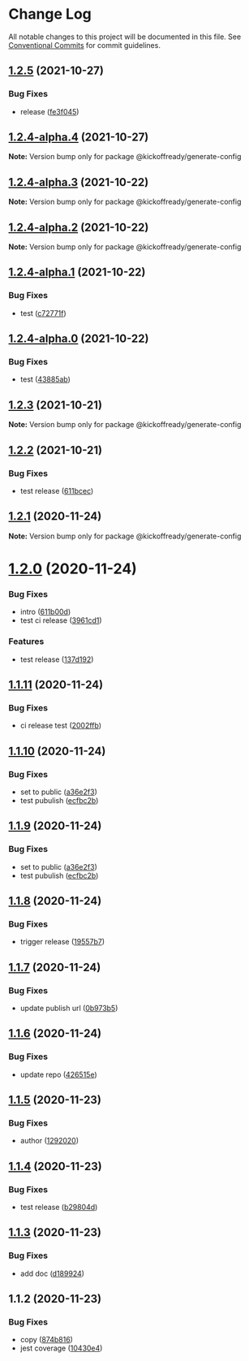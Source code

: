 # Change Log

All notable changes to this project will be documented in this file.
See [Conventional Commits](https://conventionalcommits.org) for commit guidelines.

## [1.2.5](https://github.com/kickoffready/kickoff/compare/@kickoffready/generate-config@1.2.4-alpha.4...@kickoffready/generate-config@1.2.5) (2021-10-27)


### Bug Fixes

* release ([fe3f045](https://github.com/kickoffready/kickoff/commit/fe3f0451922e87c6e4057dfd5f5c571804c81e8c))





## [1.2.4-alpha.4](https://github.com/kickoffready/kickoff/compare/@kickoffready/generate-config@1.2.4-alpha.3...@kickoffready/generate-config@1.2.4-alpha.4) (2021-10-27)

**Note:** Version bump only for package @kickoffready/generate-config





## [1.2.4-alpha.3](https://github.com/kickoffready/kickoff/compare/@kickoffready/generate-config@1.2.4-alpha.2...@kickoffready/generate-config@1.2.4-alpha.3) (2021-10-22)

**Note:** Version bump only for package @kickoffready/generate-config





## [1.2.4-alpha.2](https://github.com/kickoffready/kickoff/compare/@kickoffready/generate-config@1.2.4-alpha.1...@kickoffready/generate-config@1.2.4-alpha.2) (2021-10-22)

**Note:** Version bump only for package @kickoffready/generate-config





## [1.2.4-alpha.1](https://github.com/kickoffready/kickoff/compare/@kickoffready/generate-config@1.2.4-alpha.0...@kickoffready/generate-config@1.2.4-alpha.1) (2021-10-22)


### Bug Fixes

* test ([c72771f](https://github.com/kickoffready/kickoff/commit/c72771fe3274a940041a1fde0efe993770019919))





## [1.2.4-alpha.0](https://github.com/kickoffready/kickoff/compare/@kickoffready/generate-config@1.2.3...@kickoffready/generate-config@1.2.4-alpha.0) (2021-10-22)


### Bug Fixes

* test ([43885ab](https://github.com/kickoffready/kickoff/commit/43885abc4b263b5897872f6c679dcd955f1ad28b))





## [1.2.3](https://github.com/kickoffready/kickoff/compare/@kickoffready/generate-config@1.2.2...@kickoffready/generate-config@1.2.3) (2021-10-21)

**Note:** Version bump only for package @kickoffready/generate-config





## [1.2.2](https://github.com/kickoffready/kickoff/compare/@kickoffready/generate-config@1.2.1...@kickoffready/generate-config@1.2.2) (2021-10-21)


### Bug Fixes

* test release ([611bcec](https://github.com/kickoffready/kickoff/commit/611bcec36e97dc63132ebba348bfb1786fc4f344))





## [1.2.1](https://github.com/kickoffready/kickoff/compare/@kickoffready/generate-config@1.2.0...@kickoffready/generate-config@1.2.1) (2020-11-24)

**Note:** Version bump only for package @kickoffready/generate-config





# [1.2.0](https://github.com/kickoffready/kickoff/compare/@kickoffready/generate-config@1.1.11...@kickoffready/generate-config@1.2.0) (2020-11-24)


### Bug Fixes

* intro ([611b00d](https://github.com/kickoffready/kickoff/commit/611b00d5e6329bc90ad986ec0eb2d9b36c36b081))
* test ci release ([3961cd1](https://github.com/kickoffready/kickoff/commit/3961cd1c86ecf31c5cc750347fe1a5eadf7c1b38))


### Features

* test release ([137d192](https://github.com/kickoffready/kickoff/commit/137d1929bc2e3082f676b15cfd4f2c0cea5aa6a9))





## [1.1.11](https://github.com/kickoffready/kickoff/compare/@kickoffready/generate-config@1.1.10...@kickoffready/generate-config@1.1.11) (2020-11-24)


### Bug Fixes

* ci release test ([2002ffb](https://github.com/kickoffready/kickoff/commit/2002ffb4eca78acbbf6a97734acd8f9a6dccc60c))





## [1.1.10](https://github.com/kickoffready/kickoff/compare/@kickoffready/generate-config@1.1.8...@kickoffready/generate-config@1.1.10) (2020-11-24)


### Bug Fixes

* set to public ([a36e2f3](https://github.com/kickoffready/kickoff/commit/a36e2f3bff16ab736bbfafd486d8b14aac22668d))
* test pubulish ([ecfbc2b](https://github.com/kickoffready/kickoff/commit/ecfbc2b443bb872d2de8ea561d7ac7abb462acee))





## [1.1.9](https://github.com/kickoffready/kickoff/compare/@kickoffready/generate-config@1.1.8...@kickoffready/generate-config@1.1.9) (2020-11-24)


### Bug Fixes

* set to public ([a36e2f3](https://github.com/kickoffready/kickoff/commit/a36e2f3bff16ab736bbfafd486d8b14aac22668d))
* test pubulish ([ecfbc2b](https://github.com/kickoffready/kickoff/commit/ecfbc2b443bb872d2de8ea561d7ac7abb462acee))





## [1.1.8](https://github.com/kickoffready/kickoff/compare/@kickoffready/generate-config@1.1.7...@kickoffready/generate-config@1.1.8) (2020-11-24)


### Bug Fixes

* trigger release ([19557b7](https://github.com/kickoffready/kickoff/commit/19557b7bc4c76ddb6b6a5c208ece28d565672220))





## [1.1.7](https://github.com/kickoffready/kickoff/compare/@kickoffready/generate-config@1.1.6...@kickoffready/generate-config@1.1.7) (2020-11-24)


### Bug Fixes

* update publish url ([0b973b5](https://github.com/kickoffready/kickoff/commit/0b973b594abc7a5efafebfbb75bc627143545d51))





## [1.1.6](https://github.com/kickoffready/kickoff/compare/@kickoffready/generate-config@1.1.5...@kickoffready/generate-config@1.1.6) (2020-11-24)


### Bug Fixes

* update repo ([426515e](https://github.com/kickoffready/kickoff/commit/426515e6548f2a1350c9332dbd81146fd58cbf39))





## [1.1.5](https://github.com/kickoffready/kickoff/compare/@kickoffready/generate-config@1.1.4...@kickoffready/generate-config@1.1.5) (2020-11-23)


### Bug Fixes

* author ([1292020](https://github.com/kickoffready/kickoff/commit/129202000cb1f7f26d4bd54fac4a6860743fce85))





## [1.1.4](https://github.com/kickoffready/kickoff/compare/@kickoffready/generate-config@1.1.3...@kickoffready/generate-config@1.1.4) (2020-11-23)


### Bug Fixes

* test release ([b29804d](https://github.com/kickoffready/kickoff/commit/b29804da7f1aeee8c1c6980b6f959cc7f7dfdb6d))





## [1.1.3](https://github.com/kickoffready/kickoff/compare/@kickoffready/generate-config@1.1.2...@kickoffready/generate-config@1.1.3) (2020-11-23)


### Bug Fixes

* add doc ([d189924](https://github.com/kickoffready/kickoff/commit/d1899247272ca2016ab82c15c164618962c855fc))





## 1.1.2 (2020-11-23)


### Bug Fixes

* copy ([874b816](https://github.com/kickoffready/kickoff/commit/874b816f0a8c0a0c34fd48c14ec9fde9cc4d0d17))
* jest coverage ([10430e4](https://github.com/kickoffready/kickoff/commit/10430e4f7f22fa0b3453621936305f5a6b1338a0))
